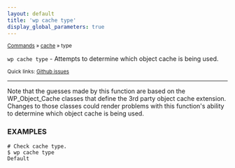 ```yaml
---
layout: default
title: 'wp cache type'
display_global_parameters: true
---
```


<small>[Commands](/commands/) &raquo; [cache](/commands/cache/) &raquo; type</small>

`wp cache type` - Attempts to determine which object cache is being used.

<small>Quick links: <a href="https://github.com/wp-cli/wp-cli/issues?q=is%3Aopen+label%3Acommand%3Acache-type+sort%3Aupdated-desc">Github issues</a></small>

<hr />

Note that the guesses made by this function are based on the
WP_Object_Cache classes that define the 3rd party object cache extension.
Changes to those classes could render problems with this function's
ability to determine which object cache is being used.

### EXAMPLES

    # Check cache type.
    $ wp cache type
    Default



